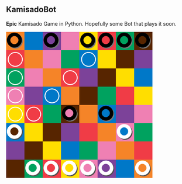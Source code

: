 ## KamisadoBot

**Epic** Kamisado Game in Python. Hopefully some Bot that plays it soon.

<img src="image.png" width="400" height="400">
